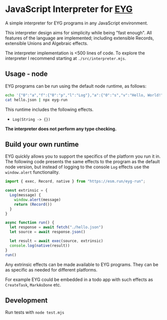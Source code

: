 # JavaScript Interpreter for [EYG](eyg.run)

A simple interpreter for EYG programs in any JavaScript environment.

This interpreter design aims for simplicity while being "fast enough".
All features of the language are implemented;
including extensible Records, extensible Unions and Algebraic effects.

The interpreter implementation is <500 lines of code.
To explore the interpreter I recommend starting at `./src/interpreter.mjs`.

## Usage - node

EYG programs can be run using the default node runtime, as follows:

```bash
echo '{"0":"a","f":{"0":"p","l":"Log"},"a":{"0":"s","v":"Hello, World!"}}' > hello.json
cat hello.json | npx eyg-run
```

This runtime includes the following effects.
- `Log(String -> {})`


**The interpreter does not perform any type checking.**

## Build your own runtime

EYG quickly allows you to support the specifics of the platform you run it in.
The following code presents the same effects to the program as the default node version,
but instead of logging to the console `Log` effects use the `window.alert` functionality.

```js
import { exec, Record, native } from "https://esm.run/eyg-run";

const extrinsic = {
  Log(message) {
    window.alert(message)
    return (Record())
  }
}

async function run() {
  let response = await fetch("./hello.json")
  let source = await response.json()

  let result = await exec(source, extrinsic)
  console.log(native(result))
}
run()
```

Any extrinsic effects can be made available to EYG programs.
They can be as specific as needed for different platforms.

For example EYG could be embedded in a todo app with such effects as `CreateTask`, `MarkAsDone` etc.


## Development

Run tests with `node test.mjs`